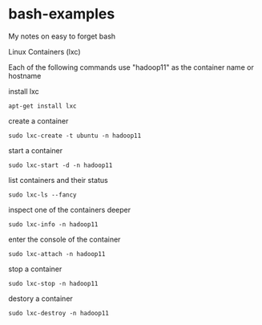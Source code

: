 bash-examples
=============

My notes on easy to forget bash 

Linux Containers (lxc)

Each of the following commands use "hadoop11" as the container name or hostname

install lxc

    apt-get install lxc

create a container

    sudo lxc-create -t ubuntu -n hadoop11

start a container

    sudo lxc-start -d -n hadoop11

list containers and their status

    sudo lxc-ls --fancy

inspect one of the containers deeper

    sudo lxc-info -n hadoop11
  
enter the console of the container

    sudo lxc-attach -n hadoop11

stop a container

    sudo lxc-stop -n hadoop11

destory a container

    sudo lxc-destroy -n hadoop11
